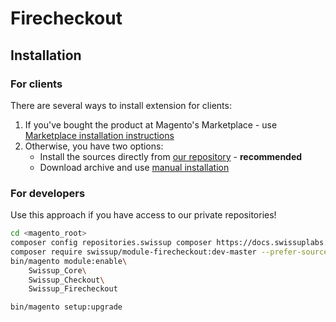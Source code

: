 # Firecheckout

## Installation

### For clients

There are several ways to install extension for clients:

 1. If you've bought the product at Magento's Marketplace - use
    [Marketplace installation instructions](https://docs.magento.com/marketplace/user_guide/buyers/install-extension.html)
 2. Otherwise, you have two options:
    - Install the sources directly from [our repository](https://docs.swissuplabs.com/m2/extensions/firecheckout/installation/composer/) - **recommended**
    - Download archive and use [manual installation](https://docs.swissuplabs.com/m2/extensions/firecheckout/installation/manual/)

### For developers

Use this approach if you have access to our private repositories!

```bash
cd <magento_root>
composer config repositories.swissup composer https://docs.swissuplabs.com/packages/
composer require swissup/module-firecheckout:dev-master --prefer-source
bin/magento module:enable\
    Swissup_Core\
    Swissup_Checkout\
    Swissup_Firecheckout

bin/magento setup:upgrade
```
